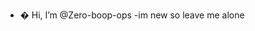 - � Hi, I’m @Zero-boop-ops
-im new so leave me alone

<!---
Zero-boop-ops/Zero-boop-ops is a ✨ special ✨ repository because its `README.md` (this file) appears on your GitHub profile.
You can click the Preview link to take a look at your changes.
--->
